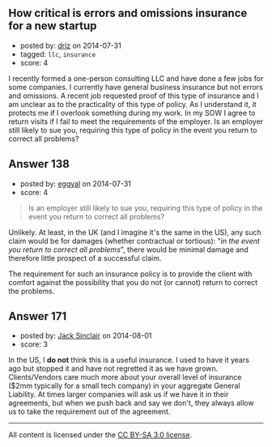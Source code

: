 ## How critical is errors and omissions insurance for a new startup

- posted by: [driz](https://stackexchange.com/users/3226357/driz) on 2014-07-31
- tagged: `llc`, `insurance`
- score: 4

I recently formed a one-person consulting LLC and have done a few jobs for some companies. I currently have general business insurance but not errors and omissions. A recent job requested proof of this type of insurance and I am unclear as to the practicality of this type of policy. As I understand it, it protects me if I overlook something during my work. In my SOW I agree to return visits if I fail to meet the requirements of the employer. Is an employer still likely to sue you, requiring this type of policy in the event you return to correct all problems?



## Answer 138

- posted by: [eggyal](https://stackexchange.com/users/310184/eggyal) on 2014-07-31
- score: 4

> Is an employer still likely to sue you, requiring this type of policy in the event you return to correct all problems?

Unlikely.  At least, in the UK (and I imagine it's the same in the US), any such claim would be for damages (whether contractual or tortious): "*in the event you return to correct all problems*", there would be minimal damage and therefore little prospect of a successful claim.

The requirement for such an insurance policy is to provide the client with comfort against the possibility that you do not (or cannot) return to correct the problems.


## Answer 171

- posted by: [Jack Sinclair](https://stackexchange.com/users/1124319/jack-sinclair) on 2014-08-01
- score: 3

In the US, I **do not** think this is a useful insurance. I used to have it years ago but stopped it and have not regretted it as we have grown.  Clients/Vendors care much more about your overall level of insurance ($2mm typically for a small tech company) in your aggregate General Liability.  At times larger companies will ask us if we have it in their agreements, but when we push back and say we don't, they always allow us to take the requirement out of the agreement. 




---

All content is licensed under the [CC BY-SA 3.0 license](https://creativecommons.org/licenses/by-sa/3.0/).
